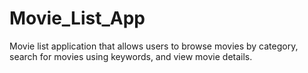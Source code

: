 # Movie_List_App
Movie list application that allows users to browse movies by category, search for movies using keywords, and view movie details.
